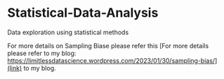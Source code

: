 # Statistical-Data-Analysis
Data exploration using statistical methods

For more details on Sampling Biase please refer this [For more details please refer to my blog: https://limitlessdatascience.wordpress.com/2023/01/30/sampling-bias/](link) to my blog.
